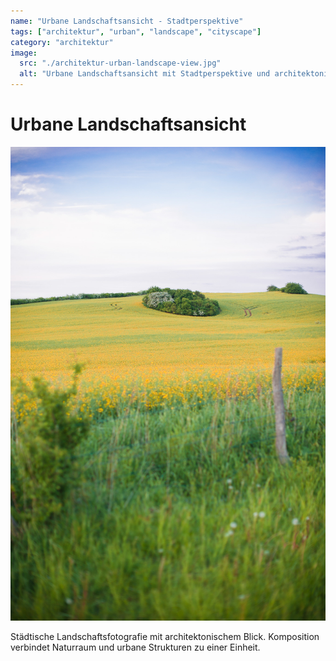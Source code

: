 ```yaml
---
name: "Urbane Landschaftsansicht - Stadtperspektive"
tags: ["architektur", "urban", "landscape", "cityscape"]
category: "architektur"
image:
  src: "./architektur-urban-landscape-view.jpg"
  alt: "Urbane Landschaftsansicht mit Stadtperspektive und architektonischen Elementen"
---
```


# Urbane Landschaftsansicht
![Urbane Landschaftsansicht](./architektur-urban-landscape-view.jpg)

Städtische Landschaftsfotografie mit architektonischem Blick. Komposition verbindet Naturraum und urbane Strukturen zu einer Einheit.